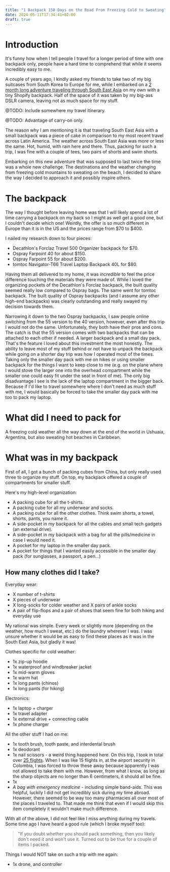 ```yaml
---
title: "1 Backpack 150 Days on the Road From Freezing Cold to Sweating"
date: 2024-05-11T17:34:41+02:00
draft: true
---
```


# Introduction

It's funny how when I tell people I travel for a longer period of time with one backpack only, people have a hard time to comprehend that while it seems incredibly easy to me.

A couple of years ago, I kindly asked my friends to take two of my big suitcases from South Korea to Europe for me, while I embarked on a [2 month long adventure traveling through South East Asia](TBC) on my own with a tiny Shopify backpack. Half of the space of it was taken by my big-ass DSLR camera, leaving not as much space for my stuff. 

@TODO: Include somewhere my travel itinerary.

@TODO: Advantage of carry-on only.

The reason why I am mentioning it is that traveling South East Asia with a small backpack was a piece of cake in comparison to my most recent travel across Latin America. The weather across South East Asia was more or less the same. Hot, humid, with rain here and there. Thus, packing for such a trip, I was fine with a couple of tees, two pairs of shorts and swim shorts.

Embarking on this new adventure that was supposed to last twice the time was a whole new challenge. The destinations and the weather changing from freezing cold mountains to sweating on the beach, I decided to share the way I decided to approach it and possibly inspire others.

# The backpack

The way I thought before leaving home was that I will likely spend a lot of time carrying a backpack on my back so I might as well get a good one, but I couldn't decide which one! Weirdly, the offer is so much different in Europe than it is in the US and the prices range from $70 to $400.

I nailed my research down to four pieces:
- Decathlon's Forclaz Travel 500 Organizer backpack for $70.
- Ospray Farpoint 40 for about $150.
- Ospray Farpoint 55 for about $200.
- tomtoc Navigator-T66 Travel Laptop Backpack 40L for $80.

Having them all delivered to my home, it was *incredible* to feel the price difference touching the materials they were made of. While I loved the organizing pockets of the Decathlon's Forclaz backpack, the built quality seemed really low compared to Ospray bags. The same went for tomtoc backpack. The built quality of Ospray backpacks (and I assume any other high-end backpacks) was clearly outstanding and really swayed my decision towards them.

Narrowing it down to the two Ospray backpacks, I saw people online switching from the 55 version to the 40 version, however, even after this trip I would not do the same. Unfortunately, they both have their pros and cons. The catch is that the 55 version comes with two backpacks that can be attached to each other if needed. A larger backpack and a small day pack. That's the feature I loved about this investment the most honestly. The ability to leave most of my stuff behind or not have to unpack the backpack while going on a shorter day trip was how I operated most of the times. Taking only the smaller day pack with me on hikes or using smaller backpack for the things I want to keep close to me (e.g. on the plane where I would stove the larger one into the overhead compartment while the smaller one could easy fit under the seat in front of me). The only big disadvantage I see is the lack of the laptop compartment in the bigger back. Because if I'd like to travel somewhere where I don't need as much stuff with me, I would basically be forced to take the smaller day pack with me too to pack my laptop.

# What did I need to pack for

A freezing cold weather all the way down at the end of the world in Ushuaia, Argentina, but also sweating hot beaches in Caribbean.

# What was in my backpack

First of all, I got a bunch of packing cubes from China, but only really used three to organize my stuff. On top, my backpack offered a couple of compartments for smaller stuff.

Here's my high-level organization:
- A packing cube for all the t-shirts.
- A packing cube for all my underwear and socks.
- A packing cube for all the other clothes. Think swim shorts, a towel, shorts, pants, you name it.
- A side-pocket in my backpack for all the cables and small tech gadgets (an external drive).
- A side-pocket in my backpack with a bag for all the pills/medicine in case I would need it.
- A pocket for my laptop in the smaller day pack.
- A pocket for things that I wanted easily accessible in the smaller day pack (for sunglasses, a passport, a pen...)

## How many clothes did I take?

Everyday wear:
- X number of t-shirts
- X pieces of underwear
- X long-socks for colder weather and X pairs of ankle socks
- A pair of flip-flops and a pair of shoes that seem fine for both hiking and everyday use

My rational was simple. Every week or slightly more (depending on the weather, how much I sweat, etc.) do the laundry wherever I was. I was unsure whether it would be as easy to find these places as it was in the South East Asia, but gladly it was! 

Clothes specific for cold weather:
- 1x zip-up hoodie
- 1x waterproof and windbreaker jacket
- 1x mid-warm gloves
- 1x warm hat
- 1x long pants (chinos)
- 1x long pants (for hiking)

Electronics:
- 1x laptop + charger
- 1x travel adapter
- 1x external drive + connecting cable
- 1x phone charger

All the other stuff I had on me:
- 1x tooth brush, tooth paste, and interdental brush
- 1x deodorant
- 1x nail scissors - a weird thing happened here. On this trip, I took in total over [25 flights](flight-radar-link). When I was like 15 flights in, at the airport security in Colombia, I was forced to throw these away because apparently I was not allowed to take them with me. However, from what I know, as long as the sharp objects are no longer than 6 centimeters, it should all be fine.
- 1x 
- *A bag with emergency medicine* - including simple band-aids. This was helpful, luckily I did not get incredibly sick during my time abroad. However, there seemed to be way too many pharmacies all over most of the places I traveled to. That made me think that even if I would skip this item completely it wouldn't make much difference.

With all of the above, I did not feel like I miss anything during my travels. Some time ago I have heard a good rule (which I broke myself too):
> "If you doubt whether you should pack something, then you likely don't need it and won't use it.
Turned out to be true for a couple of items I packed.

Things I would NOT take on such a trip with me again:
- 1x drone, and controller
